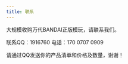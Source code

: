 ```yaml
---
title: 联系
---
```

<p>大规模收购万代BANDAI正版模玩，请联系我们。</p>
<p>联系QQ：1916760 电话：170 0707 0909</p>
<p>请通过QQ发送你的产品清单和价格及数量，谢谢！</p>
